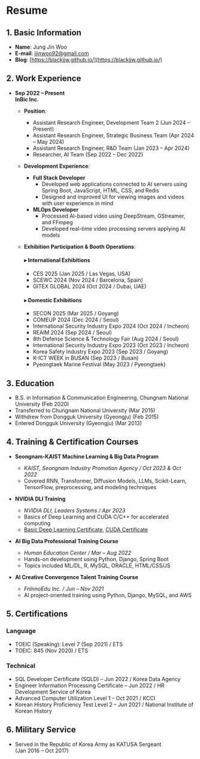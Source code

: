 # Resume

## 1. Basic Information

- **Name**: Jung Jin Woo
- **E-mail**: <jjinwoo92@gmail.com>
- **Blog**: [https://blackjjw.github.io/](https://blackjjw.github.io/)

## 2. Work Experience

- **Sep 2022 – Present**  
  **InBic Inc.**  
  - **Position**:  
    - Assistant Research Engineer, Development Team 2 (Jun 2024 – Present)  
    - Assistant Research Engineer, Strategic Business Team (Apr 2024 – May 2024)  
    - Assistant Research Engineer, R&D Team (Jan 2023 – Apr 2024)  
    - Researcher, AI Team (Sep 2022 – Dec 2022)

  - **Development Experience**:
    - **Full Stack Developer**  
      - Developed web applications connected to AI servers using Spring Boot, JavaScript, HTML, CSS, and Redis  
      - Designed and improved UI for viewing images and videos with user experience in mind
    - **MLOps Developer**  
      - Processed AI-based video using DeepStream, GStreamer, and FFmpeg  
      - Developed real-time video processing servers applying AI models

  - **Exhibition Participation & Booth Operations**:

    #### ▸ International Exhibitions
    - CES 2025 (Jan 2025 / Las Vegas, USA)
    - SCEWC 2024 (Nov 2024 / Barcelona, Spain)
    - GITEX GLOBAL 2024 (Oct 2024 / Dubai, UAE)

    #### ▸ Domestic Exhibitions
    - SECON 2025 (Mar 2025 / Goyang)
    - COMEUP 2024 (Dec 2024 / Seoul)
    - International Security Industry Expo 2024 (Oct 2024 / Incheon)
    - REAIM 2024 (Sep 2024 / Seoul)
    - 8th Defense Science & Technology Fair (Aug 2024 / Seoul)
    - International Security Industry Expo 2023 (Oct 2023 / Incheon)
    - Korea Safety Industry Expo 2023 (Sep 2023 / Goyang)
    - K-ICT WEEK in BUSAN (Sep 2023 / Busan)
    - Pyeongtaek Marine Festival (May 2023 / Pyeongtaek)

## 3. Education

- B.S. in Information & Communication Engineering, Chungnam National University (Feb 2020)  
- Transferred to Chungnam National University (Mar 2015)  
- Withdrew from Dongguk University (Gyeongju) (Feb 2015)  
- Entered Dongguk University (Gyeongju) (Mar 2013)

## 4. Training & Certification Courses

- **Seongnam-KAIST Machine Learning & Big Data Program**  
  - *KAIST, Seongnam Industry Promotion Agency / Oct 2023 & Oct 2022*  
  - Covered RNN, Transformer, Diffusion Models, LLMs, Scikit-Learn, TensorFlow, preprocessing, and modeling techniques

- **NVIDIA DLI Training**  
  - *NVIDIA DLI, Leaders Systems / Apr 2023*  
  - Basics of Deep Learning and CUDA C/C++ for accelerated computing  
  - [Basic Deep Learning Certificate](img/cert/Certificate%20_Nvidia_%EB%94%A5%EB%9F%AC%EB%8B%9D%EC%9D%98_%EA%B8%B0%EC%B4%88.pdf), [CUDA Certificate](img/cert/Certificate_CUDA.pdf)

- **AI Big Data Professional Training Course**  
  - *Human Education Center / Mar – Aug 2022*  
  - Hands-on development using Python, Django, Spring Boot  
  - Topics included ML/DL, R, MySQL, ORACLE, HTML/CSS/JS

- **AI Creative Convergence Talent Training Course**  
  - *FnInnoEdu Inc. / Jun – Nov 2021*  
  - AI project-oriented training using Python, Django, MySQL, and AWS

## 5. Certifications

### Language

- TOEIC (Speaking): Level 7 (Sep 2021) / ETS  
- TOEIC: 845 (Nov 2020) / ETS

### Technical

- SQL Developer Certificate (SQLD) – Jun 2022 / Korea Data Agency  
- Engineer Information Processing Certificate – Jun 2022 / HR Development Service of Korea  
- Advanced Computer Utilization Level 1 – Oct 2021 / KCCI  
- Korean History Proficiency Test Level 2 – Jun 2021 / National Institute of Korean History

## 6. Military Service

- Served in the Republic of Korea Army as KATUSA Sergeant  
  (Jan 2016 – Oct 2017)

